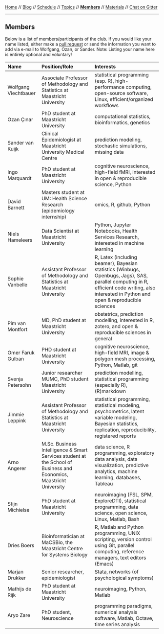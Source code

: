 [Home](README.md) // [Blog](blog.md) // [Schedule](schedule.md) // [Topics](topics.md) // **[Members](members.md)** // [Materials](/materials/materials.md) // [Chat on Gitter](https://gitter.im/scrum-club/general)

---

## Members

Below is a list of members/participants of the club. If you would like your name listed, either make a [pull request](https://help.github.com/articles/editing-files-in-another-user-s-repository/) or send the information you want to add via e-mail to Wolfgang, Ozan, or Sander. Note: Listing your name here is entirely optional and voluntary!

Name | Position/Role | Interests
:--- | :------------ | :--------
Wolfgang Viechtbauer | Associate Professor of Methodology and Statistics at Maastricht University | statistical programming (esp. R), high-performance computing, open-source software, Linux, efficient/organized workflows
Ozan Çınar | PhD student at Maastricht University | computational statistics, bioinformatics, genetics
Sander van Kuijk | Clinical Epidemiologist at Maastricht University Medical Centre | prediction modeling, stochastic simulations, missing data
Ingo Marquardt | PhD student at Maastricht University | cognitive neuroscience, high-field fMRI, interested in open & reproducible science, Python
David Barnett | Masters student at UM: Health Science Research (epidemiology internship) | omics, R, github, Python |
Niels Hameleers | Data Scientist at Maastricht University | Python, Jupyter Notebooks, Health Services Research, interested in machine learning
Sophie Vanbelle | Assistant Professor of Methodology and Statistics at Maastricht University | R, Latex (including beamer), Bayesian statistics (Winbugs, Openbugs, Jags), SAS, parallel computing in R, efficient code writing, also interested in Python and open & reproducible sciences
Pim van Montfort | MD, PhD student at Maastricht University | obstetrics, prediction modelling, interested in R, zotero, and open & reproducible sciences in general
Omer Faruk Gulban | PHD student at Maastricht University | cognitive neuroscience, high-field MRI, image & polygon mesh processing, Python, Matlab, git
Svenja Petersohn | Junior researcher MUMC, PhD student Maastricht University | prediction modelling, statistical programming (especially R), (R)markdown
Jimmie Leppink | Assistant Professor of Methodology and Statistics at Maastricht University | statistical programming, statistical modeling, psychometrics, latent variable modeling, Bayesian statistics, replication, reproducibility, registered reports
Arno Angerer | M.Sc. Business Intelligence & Smart Services student at the School of Business and Economics, Maastricht University  | data science, R programming, exploratory data analysis, data visualization, predictive analytics, machine learning, databases, Tableau
Stijn Michielse | PhD student at Maastricht University | neuroimaging (FSL, SPM, ExploreDTI), statistical programming, data science, open science, Linux, Matlab, Bash
Dries Boers | Bioinformatician at MaCSBio, the Maastricht Centre for Systems Biology | R, Matlab and Python programming, UNIX scripting, version control using Git, parallel computing, reference managers, text editors (Emacs)
Marjan Drukker | Senior researcher, epidemiologist | Stata, networks (of psychological symptoms)
Mathijs de Rijk | PhD student at Maastricht University | neuroimaging, Python, Matlab
Aryo Zare | PhD student, Neuroscience | programming paradigms, numerical analysis software, Matlab, Octave, time series analysis
